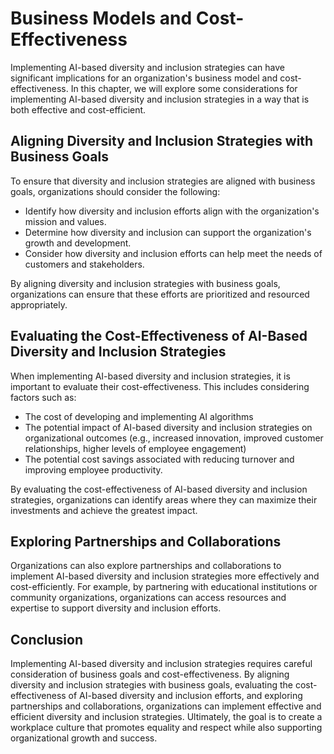 Business Models and Cost-Effectiveness
===================================================================================================

Implementing AI-based diversity and inclusion strategies can have significant implications for an organization's business model and cost-effectiveness. In this chapter, we will explore some considerations for implementing AI-based diversity and inclusion strategies in a way that is both effective and cost-efficient.

Aligning Diversity and Inclusion Strategies with Business Goals
---------------------------------------------------------------

To ensure that diversity and inclusion strategies are aligned with business goals, organizations should consider the following:

* Identify how diversity and inclusion efforts align with the organization's mission and values.
* Determine how diversity and inclusion can support the organization's growth and development.
* Consider how diversity and inclusion efforts can help meet the needs of customers and stakeholders.

By aligning diversity and inclusion strategies with business goals, organizations can ensure that these efforts are prioritized and resourced appropriately.

Evaluating the Cost-Effectiveness of AI-Based Diversity and Inclusion Strategies
--------------------------------------------------------------------------------

When implementing AI-based diversity and inclusion strategies, it is important to evaluate their cost-effectiveness. This includes considering factors such as:

* The cost of developing and implementing AI algorithms
* The potential impact of AI-based diversity and inclusion strategies on organizational outcomes (e.g., increased innovation, improved customer relationships, higher levels of employee engagement)
* The potential cost savings associated with reducing turnover and improving employee productivity.

By evaluating the cost-effectiveness of AI-based diversity and inclusion strategies, organizations can identify areas where they can maximize their investments and achieve the greatest impact.

Exploring Partnerships and Collaborations
-----------------------------------------

Organizations can also explore partnerships and collaborations to implement AI-based diversity and inclusion strategies more effectively and cost-efficiently. For example, by partnering with educational institutions or community organizations, organizations can access resources and expertise to support diversity and inclusion efforts.

Conclusion
----------

Implementing AI-based diversity and inclusion strategies requires careful consideration of business goals and cost-effectiveness. By aligning diversity and inclusion strategies with business goals, evaluating the cost-effectiveness of AI-based diversity and inclusion efforts, and exploring partnerships and collaborations, organizations can implement effective and efficient diversity and inclusion strategies. Ultimately, the goal is to create a workplace culture that promotes equality and respect while also supporting organizational growth and success.
